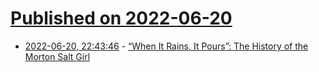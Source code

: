 # [Published on 2022-06-20](index.md)

* [2022-06-20, 22:43:46](https://news.ycombinator.com/item?id=31817184) - [“When It Rains, It Pours”: The History of the Morton Salt Girl](https://historydaily.org/history-morton-salt-girl-umbrella)
